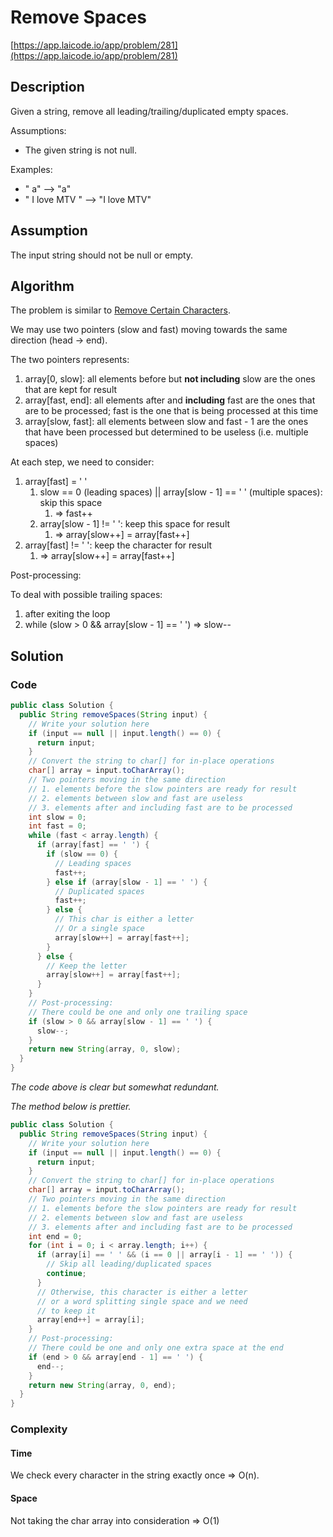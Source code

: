 <!----- Conversion time: 0.869 seconds.


Using this Markdown file:

1. Cut and paste this output into your source file.
2. See the notes and action items below regarding this conversion run.
3. Check the rendered output (headings, lists, code blocks, tables) for proper
   formatting and use a linkchecker before you publish this page.

Conversion notes:

* GD2md-html version 1.0β13
* Thu Jan 10 2019 03:08:06 GMT-0800 (PST)
* Source doc: https://docs.google.com/open?id=1tQjc2TajC0Xmxvp8jgspZDef2RlNLn33a4k3WDhPRYs
----->



# Remove Spaces

[https://app.laicode.io/app/problem/281](https://app.laicode.io/app/problem/281)


## Description

Given a string, remove all leading/trailing/duplicated empty spaces.

Assumptions:



*   The given string is not null.

Examples:



*   "  a" --> "a"
*   "   I     love MTV " --> "I love MTV"


## Assumption

The input string should not be null or empty.


## Algorithm

The problem is similar to [Remove Certain Characters](../RemoveCertainCharacters).

We may use two pointers (slow and fast) moving towards the same direction (head → end).

The two pointers represents:



1.  array\[0, slow\]: all elements before but **not including** slow are the ones that are kept for result
1.  array\[fast, end\]: all elements after and **including** fast are the ones that are to be processed; fast is the one that is being processed at this time
1.  array\[slow, fast\]: all elements between slow and fast - 1 are the ones that have been processed but determined to be useless (i.e. multiple spaces)

At each step, we need to consider:



1.  array\[fast\] = ' '
    1.  slow == 0 (leading spaces) || array\[slow - 1\] == ' ' (multiple spaces): skip this space
        1.  ⇒ fast++
    1.  array\[slow - 1\] != ' ': keep this space for result
        1.  ⇒ array\[slow++\] = array\[fast++\]
1.  array\[fast\] != ' ': keep the character for result
    1.  ⇒ array\[slow++\] = array\[fast++\]

Post-processing:

To deal with possible trailing spaces:



1.  after exiting the loop
1.  while (slow > 0 && array\[slow - 1\] == ' ') ⇒ slow--




## Solution


### Code


```java
public class Solution {
  public String removeSpaces(String input) {
    // Write your solution here
    if (input == null || input.length() == 0) {
      return input;
    }
    // Convert the string to char[] for in-place operations
    char[] array = input.toCharArray();
    // Two pointers moving in the same direction
    // 1. elements before the slow pointers are ready for result
    // 2. elements between slow and fast are useless
    // 3. elements after and including fast are to be processed
    int slow = 0;
    int fast = 0;
    while (fast < array.length) {
      if (array[fast] == ' ') {
        if (slow == 0) {
          // Leading spaces
          fast++;
        } else if (array[slow - 1] == ' ') {
          // Duplicated spaces
          fast++;
        } else {
          // This char is either a letter
          // Or a single space
          array[slow++] = array[fast++];
        }
      } else {
        // Keep the letter
        array[slow++] = array[fast++];
      }
    }
    // Post-processing:
    // There could be one and only one trailing space
    if (slow > 0 && array[slow - 1] == ' ') {
      slow--;
    }
    return new String(array, 0, slow);
  }
}
```


_The code above is clear but somewhat redundant._

_The method below is prettier._


```java
public class Solution {
  public String removeSpaces(String input) {
    // Write your solution here
    if (input == null || input.length() == 0) {
      return input;
    }
    // Convert the string to char[] for in-place operations
    char[] array = input.toCharArray();
    // Two pointers moving in the same direction
    // 1. elements before the slow pointers are ready for result
    // 2. elements between slow and fast are useless
    // 3. elements after and including fast are to be processed
    int end = 0;
    for (int i = 0; i < array.length; i++) {
      if (array[i] == ' ' && (i == 0 || array[i - 1] == ' ')) {
        // Skip all leading/duplicated spaces
        continue;
      }
      // Otherwise, this character is either a letter
      // or a word splitting single space and we need
      // to keep it
      array[end++] = array[i];
    }
    // Post-processing:
    // There could be one and only one extra space at the end
    if (end > 0 && array[end - 1] == ' ') {
      end--;
    }
    return new String(array, 0, end);
  }
}
```



### Complexity


#### Time

We check every character in the string exactly once ⇒ O(n).


#### Space

Not taking the char array into consideration ⇒ O(1)


<!-- GD2md-html version 1.0β13 -->
